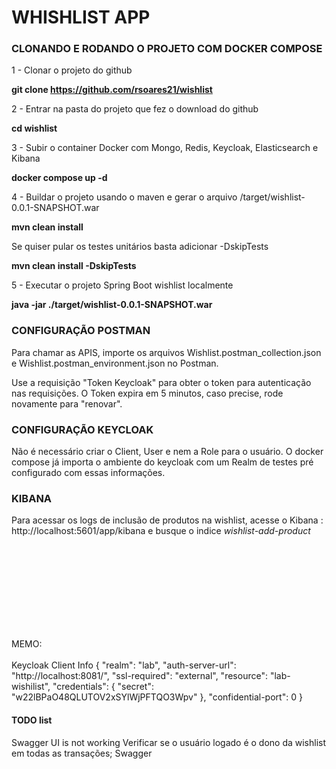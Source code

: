# WHISHLIST APP

<h3>CLONANDO E RODANDO O PROJETO COM DOCKER COMPOSE</h3>

1 - Clonar o projeto do github

<b>git clone https://github.com/rsoares21/wishlist</b>

2 - Entrar na pasta do projeto que fez o download do github

<b>cd wishlist</b>

3 - Subir o container Docker com Mongo, Redis, Keycloak, Elasticsearch e Kibana

<b>docker compose up -d</b>

4 - Buildar o projeto usando o maven e gerar o arquivo /target/wishlist-0.0.1-SNAPSHOT.war

<b>mvn clean install</b>

  Se quiser pular os testes unitários basta adicionar -DskipTests

<b>mvn clean install -DskipTests</b>

5 - Executar o projeto Spring Boot wishlist localmente

<b>java -jar ./target/wishlist-0.0.1-SNAPSHOT.war</b>



<h3>CONFIGURAÇÃO POSTMAN</h3>

Para chamar as APIS, importe os arquivos Wishlist.postman_collection.json e Wishlist.postman_environment.json no Postman.

Use a requisição "Token Keycloak" para obter o token para autenticação nas requisições. O Token expira em 5 minutos, caso precise, rode novamente para "renovar".


<h3>CONFIGURAÇÃO KEYCLOAK</h3>

Não é necessário criar o Client, User e nem a Role para o usuário. O docker compose já importa o ambiente do keycloak com um Realm de testes pré configurado com essas informações.

<h3>KIBANA</h3>

Para acessar os logs de inclusão de produtos na wishlist, acesse o Kibana : http://localhost:5601/app/kibana e busque o indice <i>wishlist-add-product</i>

<br><br>
<br><br>
<br><br>
<br><br>

MEMO:<br><br>
Keycloak Client Info
{
  "realm": "lab",
  "auth-server-url": "http://localhost:8081/",
  "ssl-required": "external",
  "resource": "lab-wishilist",
  "credentials": {
    "secret": "w22lBPaO48QLUTOV2xSYlWjPFTQO3Wpv"
  },
  "confidential-port": 0
}

<h4>TODO list</h4>
Swagger UI is not working
Verificar se o usuário logado é o dono da wishlist em todas as transações;
Swagger